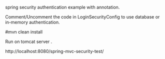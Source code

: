 
spring security authentication example with annotation.

Comment/Uncomment the code in LoginSecurityConfig to use database or in-memory authentication. 

#mvn clean install

Run on tomcat server .

http://localhost:8080/spring-mvc-security-test/

